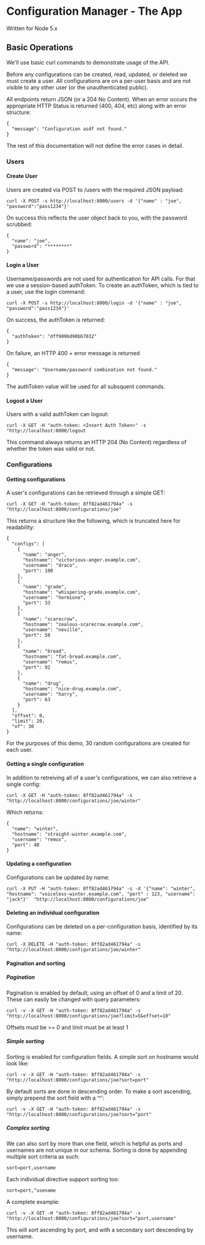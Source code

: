 # Configuration Manager - The App
Written for Node 5.x

## Basic Operations

We'll use basic curl commands to demonstrate usage of the API. 

Before any configurations can be created, read, updated, or deleted we must create a user. All configurations are on a per-user basis and are not visible to any other user (or the unauthenticated public).

All endpoints return JSON (or a 204 No Content). When an error occurs the appropriate HTTP Status is returned (400, 404, etc) along with an error structure:

```
{
  "message": "Configuration asdf not found."
}
```

The rest of this documentation will not define the error cases in detail.

### Users

#### Create  User
Users are created via POST to /users with the required JSON payload:

```curl -X POST -s http://localhost:8000/users -d '{"name" : "joe", "password":"pass1234"}'```

On success this reflects the user object back to you, with the password scrubbed: 

```
{
  "name": "joe",
  "password": "********"
}
```
#### Login a User
Username/passwords are not used for authentication for API calls.  For that we use a session-based authToken.  To create an authToken, which is tied to a user, use the login command:

```
curl -X POST -s http://localhost:8000/login -d '{"name" : "joe", "password":"pass1234"}'
```

On success, the authToken is returned:

```
{
  "authToken": "dff909bd90bb7032"
}
```

On failure, an HTTP 400 + error message is returned 
```
{
  "message": "Username/password combination not found."
}
```
The authToken value will be used for all subsquent commands.

#### Logout a User
Users with a valid authToken can logout:

```
curl -X GET -H "auth-token: <Insert Auth Token>" -s "http://localhost:8000/logout
```

This command always returns an HTTP 204 (No Content) regardless of whether the token was valid or not.

### Configurations

#### Getting configurations
A user's configurations can be retrieved through a simple GET:

```
curl -X GET -H "auth-token: 8ff82ad461794a" -s "http://localhost:8000/configurations/joe"
```

This returns a structure like the following, which is truncated here for readability:
```
{
  "configs": [
    {
      "name": "anger",
      "hostname": "victorious-anger.example.com",
      "username": "draco",
      "port": 100
    },
    {
      "name": "grade",
      "hostname": "whispering-grade.example.com",
      "username": "hermione",
      "port": 33
    },
    {
      "name": "scarecrow",
      "hostname": "zealous-scarecrow.example.com",
      "username": "neville",
      "port": 58
    },
    {
      "name": "bread",
      "hostname": "fat-bread.example.com",
      "username": "remus",
      "port": 92
    },
    {
      "name": "drug",
      "hostname": "nice-drug.example.com",
      "username": "harry",
      "port": 63
    }
  ],
  "offset": 0,
  "limit": 20,
  "of": 30
}
```

For the purposes of this demo, 30 random configurations are created for each user.

#### Getting a single configuration
In addition to retreiving all of a user's configurations, we can also retrieve a single config:

```
curl -X GET -H "auth-token: 8ff82ad461794a" -s "http://localhost:8000/configurations/joe/winter"
```

Which returns:

```
{
  "name": "winter",
  "hostname": "straight-winter.example.com",
  "username": "remus",
  "port": 48
}
```

#### Updating a configuration
Configurations can be updated by name:

```
curl -X PUT -H "auth-token: 8ff82ad461794a" -s -d '{"name": "winter", "hostname": "voiceless-winter.example.com", "port" : 123, "username": "jack"}'  "http://localhost:8000/configurations/joe"
```

#### Deleting an individual configuration
Configurations can be deleted on a per-configuration basis, identified by its name:

```
curl -X DELETE -H "auth-token: 8ff82ad461794a" -s  "http://localhost:8000/configurations/joe/winter"
```

#### Pagination and sorting

##### Pagination

Pagination is enabled by default, using an offset of 0 and a limit of 20. These can easily be changed with query parameters:

```
curl -v -X GET -H "auth-token: 8ff82ad461794a" -s "http://localhost:8000/configurations/joe?limit=5&offset=10"
```

Offsets must be >= 0 and limit must be at least 1

##### Simple sorting
Sorting is enabled for configuration fields.  A simple sort on hostname would look like:

```
curl -v -X GET -H "auth-token: 8ff82ad461794a" -s "http://localhost:8000/configurations/joe?sort=port"
```

By default sorts are done in descending order.  To make a sort ascending, simply prepend the sort field with a '^':

```
curl -v -X GET -H "auth-token: 8ff82ad461794a" -s "http://localhost:8000/configurations/joe?sort=^port"
```

##### Complex sorting
We can also sort by more than one field, which is helpful as ports and usernames are not unique in our schema. Sorting is done by appending multiple sort criteria as such:

```
sort=port,username
```

Each individual directive support sorting too:

```
sort=port,^usename
```

A complete example:

```
curl -v -X GET -H "auth-token: 8ff82ad461794a" -s "http://localhost:8000/configurations/joe?sort=^port,username"
```

This will sort ascending by port, and with a secondary sort descending by username.



